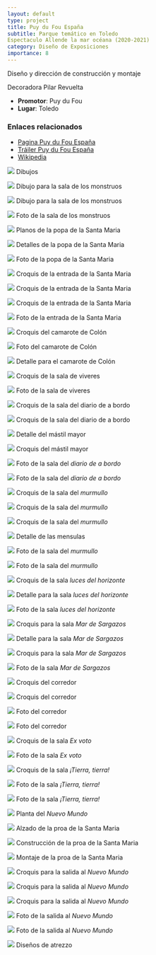 ```yaml
---
layout: default
type: project
title: Puy du Fou España
subtitle: Parque temático en Toledo
Espectaculo Allende la mar océana (2020-2021)
category: Diseño de Exposiciones
importance: 8
---
```


Diseño y dirección de construcción y montaje

Decoradora Pilar Revuelta

- **Promotor**: Puy du Fou
- **Lugar**: Toledo

### Enlaces relacionados

- [Pagina Puy du Fou España](https://www.puydufou.com/espana/es)
- [Tráiler Puy du Fou España](https://www.youtube.com/watch?v=ach8HOQMtEM)
- [Wikipedia](https://es.wikipedia.org/wiki/Puy_du_Fou_Espa%C3%B1a)




![](01.jpg)
Dibujos

![](02.jpg)
Dibujo para la sala de los monstruos

![](03.jpg)
Dibujo para la sala de los monstruos

![](04.jpg)
Foto de la sala de los monstruos

![](05.jpg)
Planos de la popa de la Santa Maria

![](06.jpg)
Detalles de la popa de la Santa Maria

![](07.jpg)
Foto de la popa de la Santa Maria

![](08.jpg)
Croquis de la entrada de la Santa Maria

![](09.jpg)
Croquis de la entrada de la Santa Maria

![](10.jpg)
Croquis de la entrada de la Santa Maria

![](11.jpg)
Foto de la entrada de la Santa Maria

![](12.jpg)
Croquis del camarote de Colón

![](13.jpg)
Foto del camarote de Colón

![](14.jpg)
Detalle para el camarote de Colón

![](15.jpg)
Croquis de la sala de viveres

![](16.jpg)
Foto de la sala de viveres

![](17.jpg)
Croquis de la sala del diario de a bordo

![](18.jpg)
Croquis de la sala del diario de a bordo

![](19.jpg)
Detalle del mástil mayor

![](20.jpg)
Croquis del mástil mayor

![](21.jpg)
Foto de la sala del *diario de a bordo*

![](22.jpg)
Foto de la sala del *diario de a bordo*

![](23.jpg)
Croquis de la sala del *murmullo*

![](24.jpg)
Croquis de la sala del *murmullo*

![](25.jpg)
Croquis de la sala del *murmullo*

![](26.jpg)
Detalle de las mensulas

![](27.jpg)
Foto de la sala del *murmullo*

![](28.jpg)
Foto de la sala del *murmullo*

![](29.jpg)
Croquis de la sala *luces del horizonte*

![](30.jpg)
Detalle para la sala *luces del horizonte*

![](31.jpg)
Foto de la sala *luces del horizonte*

![](32.jpg)
Croquis para la sala *Mar de Sargazos*

![](33.jpg)
Detalle para la sala *Mar de Sargazos*

![](34.jpg)
Croquis para la sala *Mar de Sargazos*

![](35.jpg)
Foto de la sala *Mar de Sargazos*

![](36.jpg)
Croquis del corredor

![](37.jpg)
Croquis del corredor

![](38.jpg)
Foto del corredor

![](39.jpg)
Foto del corredor

![](40.jpg)
Croquis de la sala *Ex voto*

![](41.jpg)
Foto de la sala *Ex voto*

![](42.jpg)
Croquis de la sala *¡Tierra, tierra!*

![](43.jpg)
Foto de la sala *¡Tierra, tierra!*

![](44.jpg)
Foto de la sala *¡Tierra, tierra!*

![](45.jpg)
Planta del *Nuevo Mundo*

![](46.jpg)
Alzado de la proa de la Santa Maria

![](47.jpg)
Construcción de la proa de la Santa Maria

![](48.jpg)
Montaje de la proa de la Santa Maria

![](49.jpg)
Croquis para la salida al *Nuevo Mundo*

![](50.jpg)
Croquis para la salida al *Nuevo Mundo*

![](51.jpg)
Croquis para la salida al *Nuevo Mundo*

![](52.jpg)
Foto de la salida al *Nuevo Mundo*

![](53.jpg)
Foto de la salida al *Nuevo Mundo*

![](54.jpg)
Diseños de atrezzo
